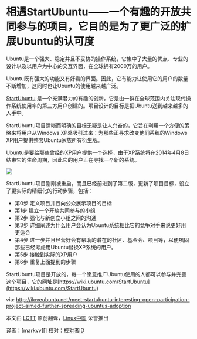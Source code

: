 
相遇StartUbuntu——一个有趣的开放共同参与的项目，它目的是为了更广泛的扩展Ubuntu的认可度
================================================================================

Ubuntu是一个强大、稳定并且不妥协的操作系统，它集中了大量的优点、专业的设计以及以用户为中心的交互界面，在全球拥有2000万的用户。


Ubuntu既有强大的功能又有好看的界面。因此，它有能力让使用它的用户的数量不断增加，这同时也让Ubuntu的使用越来越广泛。

[StartUbuntu](https://launchpad.net/startubuntu) 是一个充满潜力的有趣的创新，它是由一群在全球范围内关注现代操作系统使用率的第三方用户创建的。项目设计的目标是把Ubuntu送到越来越多的人手中。

StartUbuntu项目清晰而明确的目标无疑是让人兴奋的，它旨在利用一个方便的策略来将用户从Windows XP处吸引过来：为那些正寻求改变他们系统的Windows XP用户提供整套Ubuntu家族所有衍生版。

Ubuntu是要给那些曾经的XP用户提供一个选择，由于XP系统将在2014年4月8日结束它的生命周期，因此它的用户正在寻找一个新的系统。

![](http://iloveubuntu.net/pictures_me/startubuntu%20version%202.png)

StartUbuntu项目刚刚被重启，而且已经前进到了第二版，更新了项目目标，设立了更实际的精细化的行动步骤，包括：

- 第0步 定义项目并且向公众展示项目的目标
- 第1步 建立一个开放共同参与的小组
- 第2步 强化与新创立小组之间的沟通
- 第3步 详细阐述为什么用户会认为Ubuntu系统相比它的竞争对手来说更好用更适合
- 第4步 进一步并且经营好会有帮助的潜在的社区、基金会、项目等，以便巩固那些已经考虑用Ubuntu替换XP系统的用户。
- 第5步 接触到实际的XP用户
- 第6步 重复上面提到的步骤

StartUbuntu项目是开放的，每一个愿意推广Ubuntu使用的人都可以参与并完善这个项目，它的网址是[https://wiki.ubuntu.com/StartUbuntu](https://wiki.ubuntu.com/StartUbuntu)

via: http://iloveubuntu.net/meet-startubuntu-interesting-open-participation-project-aimed-further-spreading-ubuntus-adoption

本文由 [LCTT][] 原创翻译，[Linux中国][] 荣誉推出

译者：[markvv][] 校对：[校对者ID][]

[LCTT]:https://github.com/LCTT/TranslateProject
[Linux中国]:http://linux.cn/portal.php
[译者ID]:http://linux.cn/space/译者ID
[校对者ID]:http://linux.cn/space/校对者ID

[1]:http://iloveubuntu.net/meet-startubuntu-interesting-open-participation-project-aimed-further-spreading-ubuntus-adoption
[2]:https://launchpad.net/startubuntu
[3]:https://wiki.ubuntu.com/StartUbuntu